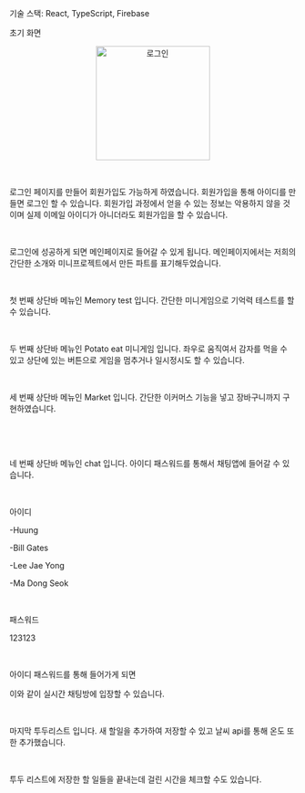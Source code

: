 기술 스택: React, TypeScript, Firebase


초기 화면

<p align="center">
<img width="200" alt="로그인" src="https://github.com/user-attachments/assets/3f511297-c7f6-4269-a3ee-790e7cda4901">
</p>
​

로그인 페이지를 만들어 회원가입도 가능하게 하였습니다. 회원가입을 통해 아이디를 만들면 로그인 할 수 있습니다. 회원가입 과정에서 얻을 수 있는 정보는 악용하지 않을 것이며 실제 이메일 아이디가 아니더라도 회원가입을 할 수 있습니다. 

​


로그인에 성공하게 되면 메인페이지로 들어갈 수 있게 됩니다. 메인페이지에서는 저희의 간단한 소개와 미니프로젝트에서 만든 파트를 표기해두었습니다.

​


첫 번째 상단바 메뉴인 Memory test 입니다. 간단한 미니게임으로 기억력 테스트를 할 수 있습니다.

​


두 번째 상단바 메뉴인 Potato eat 미니게임 입니다. 좌우로 움직여서 감자를 먹을 수 있고 상단에 있는 버튼으로 게임을 멈추거나 일시정시도 할 수 있습니다.

​



세 번째 상단바 메뉴인 Market 입니다. 간단한 이커머스 기능을 넣고 장바구니까지 구현하였습니다.

​

​


네 번째 상단바 메뉴인 chat 입니다. 아이디 패스워드를 통해서 채팅앱에 들어갈 수 있습니다. 

​

아이디

-Huung

-Bill Gates

-Lee Jae Yong

-Ma Dong Seok

​

패스워드

123123

​

아이디 패스워드를 통해 들어가게 되면



이와 같이 실시간 채팅방에 입장할 수 있습니다.

​


마지막 투두리스트 입니다. 새 할일을 추가하여 저장할 수 있고 날씨 api를 통해 온도 또한 추가했습니다.

​


투두 리스트에 저장한 할 일들을 끝내는데 걸린 시간을 체크할 수도 있습니다.
